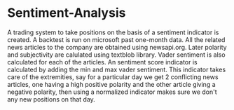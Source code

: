 # Sentiment-Analysis
A trading system to take positions on the basis of a sentiment indicator is created.
A backtest is run on microsoft past one-month data. All the related news articles to the company are obtained using newsapi.org.
Later polarity and subjectivity are calulated using textblob library. Vader sentiment is also calculated for each of the articles.
An sentiment score indicator is calculated by adding the min and max vader sentiment. 
This indicator takes care of the extremities, say for a particular day we get 2 conflicting news articles, 
one having a high positive polarity and the other article giving a negative polarity, then using a normalized indicator makes sure we don't any new positions on that day.
